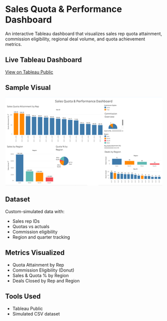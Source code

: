 #  Sales Quota & Performance Dashboard

An interactive Tableau dashboard that visualizes sales rep quota attainment, commission eligibility, regional deal volume, and quota achievement metrics.

##  Live Tableau Dashboard
[View on Tableau Public](https://public.tableau.com/views/SalesQuotaPerformanceDashboard/Dashboard1)

##  Sample Visual
![Sales Dashboard](sales_dashboard.png)

##  Dataset
Custom-simulated data with:
- Sales rep IDs
- Quotas vs actuals
- Commission eligibility
- Region and quarter tracking

##  Metrics Visualized
- Quota Attainment by Rep
- Commission Eligibility (Donut)
- Sales & Quota % by Region
- Deals Closed by Rep and Region

##  Tools Used
- Tableau Public
- Simulated CSV dataset
